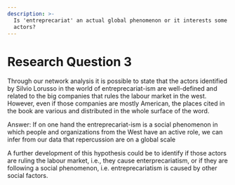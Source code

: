 ```yaml
---
description: >-
  Is 'entreprecariat' an actual global phenomenon or it interests some specific
  actors?
---
```


# Research Question 3

Through our network analysis it is possible to state that the actors identified by Silvio Lorusso in the world of entreprecariat-ism are well-defined and related to the big companies that rules the labour market in the west. However, even if those companies are mostly American, the places cited in the book are various and distributed in the whole surface of the word.

Answer: If on one hand the entreprecariat-ism is a social phenomenon in which people and organizations from the West have an active role, we can infer from our data that repercussion are on a global scale

A further development of this hypothesis could be to identify if those actors are ruling the labour market, i.e., they cause enterprecariatism, or if they are following a social phenomenon, i.e. entreprecariatism is caused by other social factors.
